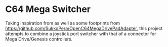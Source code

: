 # C64 Mega Switcher

Taking inspiration from as well as some footprints from https://github.com/SukkoPera/OpenC64MegaDrivePadAdapter, this project attempts to combine a joystick port switcher with that of a connector for Mega Drive/Genesis controllers.
